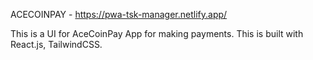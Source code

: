 ACECOINPAY - https://pwa-tsk-manager.netlify.app/

This is a UI for AceCoinPay App for making payments. This is built with React.js, TailwindCSS.
